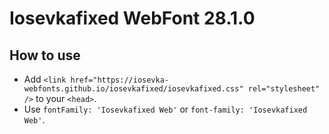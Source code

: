 # Iosevkafixed WebFont 28.1.0

## How to use

- Add `<link href="https://iosevka-webfonts.github.io/iosevkafixed/iosevkafixed.css" rel="stylesheet" />` to your `<head>`.
- Use `fontFamily: 'Iosevkafixed Web'` or `font-family: 'Iosevkafixed Web'`.
